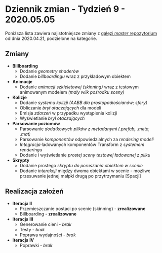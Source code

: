 # Dziennik zmian - Tydzień 9 - 2020.05.05

Poniższa lista zawiera najistotniejsze zmiany z [gałęzi _master_
repozytorium](https://github.com/AdamJozwiak/PBL_Endless_Project/commits/master)
od dnia 2020.04.21, podzielone na kategorie.

## Zmiany

- **Billboarding**
  - Dodanie _geometry shaderów_
  - Dodanie _billboardingu_ wraz z przykładowym obiektem
- **Animacje**
  - Dodanie _animacji szkieletowej (skinning)_ wraz z testowym animowanym
    modelem _(mały wilk pośrodku sceny)_
- **Kolizje**
  - Dodanie _systemu kolizji_ _(AABB dla prostopadłościanów; sfery)_
  - Obliczanie _brył otaczających_ dla modeli
  - Emisja _zdarzeń_ w przypadku wystąpienia kolizji
  - Wyświetlanie _brył otaczających_
- **Parsowanie poziomów**
  - Parsowanie _dodatkowych plików z metadanymi (.prefab, .meta, .mat)_
  - Parsowanie _komponentów_ odpowiedzialnych za _rendering modeli_
  - _Integracja_ ładowanych komponentów Transform z _systemem renderingu_
  - Dodanie i wyświetlanie _prostej sceny testowej ładowanej z pliku_
- **Skrypty**
  - Dodanie prostego _skryptu do poruszania obiektem w scenie_
  - Dodanie _interakcji_ między dwoma obiektami w scenie - możliwe przesuwanie
    jednej małpki drugą po przytrzymaniu [Spacji]

## Realizacja założeń

- **Iteracja II**
  - Przemieszczanie postaci po scenie (skinning) - **zrealizowane**
  - Billboarding - **zrealizowane**
- **Iteracja III**
  - Generowanie cieni - _brak_
  - Testy - _brak_
  - Poprawa wydajności - _brak_
- **Iteracja IV**
  - Poprawki - _brak_


